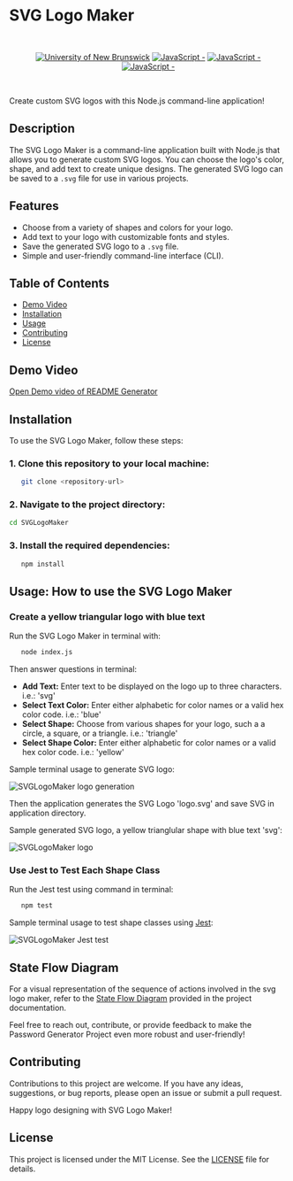 # SVG Logo Maker

<br/>
<p align="center">
    <a href="https://unb.ca/cel/bootcamps/coding.html">
        <img alt="University of New Brunswick" src="https://img.shields.io/static/v1.svg?label=bootcamp&message=UNB&color=red" /></a>
        <a href="" >
        <img alt="JavaScript - " src="https://img.shields.io/static/v1.svg?label=JavaScript&message=ES6&color=violet" /></a>
    <a href="" >
        <img alt="JavaScript - " src="https://img.shields.io/static/v1.svg?label=Node.js&message=Server&color=green" /></a>
    <a href="" >
        <img alt="JavaScript - " src="https://img.shields.io/static/v1.svg?label=npm&message=packages&color=blue" /></a>
</p>
<br/>

Create custom SVG logos with this Node.js command-line application!

## Description

The SVG Logo Maker is a command-line application built with Node.js that allows you to generate custom SVG logos. You can choose the logo's color, shape, and add text to create unique designs. The generated SVG logo can be saved to a `.svg` file for use in various projects.

## Features

- Choose from a variety of shapes and colors for your logo.
- Add text to your logo with customizable fonts and styles.
- Save the generated SVG logo to a `.svg` file.
- Simple and user-friendly command-line interface (CLI).

## Table of Contents

- [Demo Video](#demo-video)
- [Installation](#installation)
- [Usage](#usage)
- [Contributing](#contributing)
- [License](#license)

## Demo Video
[Open Demo video of README Generator][readme-generator]

## Installation

To use the SVG Logo Maker, follow these steps:

### 1. Clone this repository to your local machine:
```bash
   git clone <repository-url>
```

### 2. Navigate to the project directory:
```bash
cd SVGLogoMaker
```

### 3. Install the required dependencies:
```bash
   npm install
```

## Usage: How to use the SVG Logo Maker

### Create a yellow triangular logo with blue text

Run the SVG Logo Maker in terminal with:
```bash
   node index.js
```
Then answer questions in terminal:
-    **Add Text:** Enter text to be displayed on the logo up to three characters. i.e.: 'svg'
-    **Select Text Color:** Enter either alphabetic for color names or a valid hex color code. i.e.: 'blue'
-    **Select Shape:** Choose from various shapes for your logo, such a a circle, a square, or a triangle. i.e.: 'triangle'
-    **Select Shape Color:** Enter either alphabetic for color names or a valid hex color code. i.e.: 'yellow'

Sample terminal usage to generate SVG logo:

![SVGLogoMaker logo generation](https://github.com/naturuplift/SVGLogoMaker/assets/23546356/ab9f2731-aea2-46f3-8a7e-075cbaa4f396)

Then the application generates the SVG Logo 'logo.svg' and save SVG in application directory.

Sample generated SVG logo, a yellow trianglular shape with blue text 'svg':

![SVGLogoMaker logo](https://github.com/naturuplift/SVGLogoMaker/assets/23546356/7830789e-363c-4561-b7c1-1a00a5176dd1)

### Use Jest to Test Each Shape Class
Run the Jest test using command in terminal:
```bash
   npm test
```

Sample terminal usage to test shape classes using [Jest][jest-test]:

![SVGLogoMaker Jest test](https://github.com/naturuplift/SVGLogoMaker/assets/23546356/82f36adf-3909-466e-843a-fa4381c369e4)

## State Flow Diagram
For a visual representation of the sequence of actions involved in the svg logo maker, refer to the [State Flow Diagram][state-flow] provided in the project documentation.

Feel free to reach out, contribute, or provide feedback to make the Password Generator Project even more robust and user-friendly!

## Contributing

Contributions to this project are welcome. If you have any ideas, suggestions, or bug reports, please open an issue or submit a pull request.

Happy logo designing with SVG Logo Maker!

## License

This project is licensed under the MIT License. See the [LICENSE][MIT] file for details.

[readme-generator]: <https://drive.google.com/file/d/1GqRstOkyOaPCBN82AsbmAx-IpdhGYCKm/view>
[jest-test]: <https://jestjs.io/>
[state-flow]: <https://github.com/naturuplift/svg-logo-maker/blob/main/develop/assets/img/Readme%20Generator%20State%20Diagram%20v1.png>
[MIT]: <https://github.com/naturuplift/svg-logo-maker/blob/main/LICENSE>
